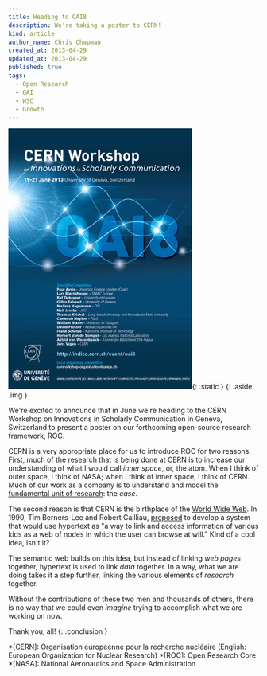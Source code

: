 ```yaml
---
title: Heading to OAI8
description: We're taking a poster to CERN!
kind: article
author_name: Chris Chapman
created_at: 2013-04-29
updated_at: 2013-04-29
published: true
tags:
  - Open Research
  - OAI
  - W3C
  - Growth
---
```


![OAI8 Poster](OAI8_logo_2.jpg){: .static }
{: .aside .img }

We're excited to announce that in June we're heading to the CERN
Workshop on Innovations in Scholarly Communication in Geneva, Switzerland to
present a poster on our forthcoming open-source research framework, ROC.

CERN is a very appropriate place for us to introduce ROC for two reasons.
First, much of the research that is being done at CERN is to increase our
understanding of what I would call _inner space_, or, the atom. When I think of
outer space, I think of NASA; when I think of inner space, I think of CERN.
Much of our work as a company is to understand and model the [fundamental unit
of research](/research/process#unit): the _case_.

<!--MORE-->

The second reason is that CERN is the birthplace of the [World Wide
Web](http://en.wikipedia.org/wiki/World_Wide_Web). In <span
class="oldstyle">1990</span>, Tim Berners-Lee and Robert Cailliau,
[proposed](http://www.w3.org/Proposal.html) to develop a system that would use
hypertext as "a way to link and access information of various kids as a web of
nodes in which the user can browse at will." Kind of a cool idea, isn't it? 

The semantic web builds on this idea, but instead of linking _web pages_
together, hypertext is used to link _data_ together. In a way, what we are
doing takes it a step further, linking the various elements of _research_
together.

Without the contributions of these two men and thousands of others, there is no
way that we could even _imagine_ trying to accomplish what we are working on
now.

Thank you, all!
{: .conclusion }

*[CERN]: Organisation européenne pour la recherche nucléaire (English: European Organization for Nuclear Research)
*[ROC]: Open Research Core
*[NASA]: National Aeronautics and Space Administration
